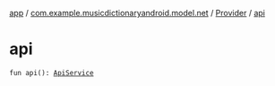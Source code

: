 [app](../../index.md) / [com.example.musicdictionaryandroid.model.net](../index.md) / [Provider](index.md) / [api](./api.md)

# api

`fun api(): `[`ApiService`](../-api-service/index.md)